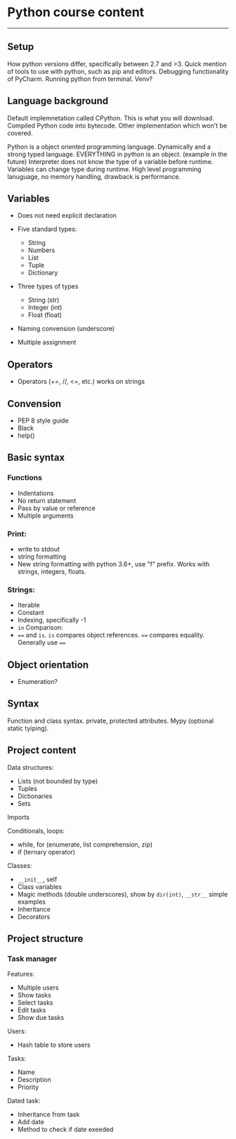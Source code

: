 # Python course content
---
## Setup
How python versions differ, specifically between 2.7 and >3.
Quick mention of tools to use with python, such as pip and editors. Debugging functionality of PyCharm.
Running python from terminal.
Venv?

## Language background
Default implemnetation called CPython. This is what you will download. Compiled Python code into bytecode. Other implementation which won't be covered.

Python is a object oriented programming language. Dynamically and a strong typed language. EVERYTHING in python is an object.
(example in the future)
Interpreter does not know the type of a variable before runtime. Variables can change type during runtime.
High level programming lanuguage, no memory handling, drawback is performance.

## Variables
- Does not need explicit declaration
- Five standard types:
    - String
    - Numbers
    - List
    - Tuple
    - Dictionary

- Three types of types
    - String (str)
    - Integer (int)
    - Float (float)

- Naming convension (underscore)
- Multiple assignment

## Operators
-  Operators (+=, //, <=,  etc.) works on strings

## Convension
- PEP 8 style guide
- Black
- help()

## Basic syntax
### Functions
- Indentations
- No return statement
- Pass by value or reference
- Multiple arguments

### Print:
- write to stdout
- string formatting
- New string formatting with python 3.6+, use "f" prefix. Works with strings, integers, floats.

### Strings:
- Iterable
- Constant
- Indexing, specifically -1
- `in`
 Comparison:
 - `==` and `is`. `is` compares object references. `==` compares equality. Generally use `==`

## Object orientation
- Enumeration?

## Syntax
Function and class syntax. private, protected attributes.
Mypy (optional static tyiping). 

## Project content
Data structures:
- Lists (not bounded by type)
- Tuples
- Dictionaries
- Sets

Imports

Conditionals, loops:
- while, for (enumerate, list comprehension, zip)
- if (ternary operator)

Classes:
- `__init__`, self
- Class variables
- Magic methods (double underscores), show by `dir(int)`,  `__str__` simple examples 
- Inheritance
- Decorators

## Project structure
### Task manager
Features:
- Multiple users
- Show tasks
- Select tasks
- Edit tasks
- Show due tasks

Users:
- Hash table to store users

Tasks:
- Name
- Description
- Priority

Dated task:
- Inheritance from task
- Add date
- Method to check if date exeeded







